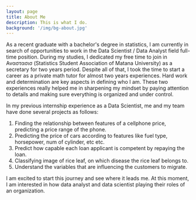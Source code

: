 ```yaml
---
layout: page
title: About Me
description: This is what I do.
background: '/img/bg-about.jpg'
---
```


As a recent graduate with a bachelor's degree in statistics, I am currently in search of opportunities to work in the Data Scientist / Data Analyst field full-time position. During my studies, I dedicated my free time to join in Αναστασισ (Statistics Student Association of Matana University) as a secretary for two years period. Despite all of that, I took the time to start a career as a private math tutor for almost two years experiences. Hard work and determination are key aspects in defining who I am. These two experiences really helped me in sharpening my mindset by paying attention to details and making sure everything is organized and under control. 

In my previous internship experience as a Data Scientist, me and my team have done several projects as follows:
1. Finding the relationship between features of a cellphone price, predicting a price range of the phone.
2. Predicting the price of cars according to features like fuel type, horsepower, num of cylinder, etc etc.
3. Predict how capable each loan applicant is competent by repaying the loan.
4. Classifying image of rice leaf, on which disease the rice leaf belongs to.
5. Understand the variables that are influencing the customers to migrate.


I am excited to start this journey and see where it leads me. At this moment, I am interested in how data analyst and data scientist playing their roles of an organization.